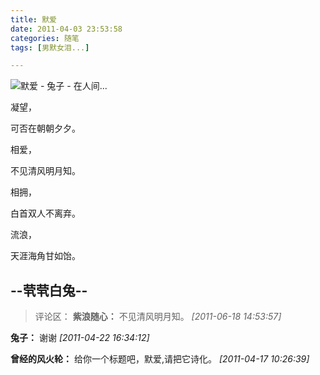 ```yaml
---
title: 默爱
date: 2011-04-03 23:53:58
categories: 随笔
tags: [男默女泪...]

---
```

![默爱 - 兔子 - 在人间...](1768507278674957595.jpg)

凝望，

可否在朝朝夕夕。

相爱，

不见清风明月知。

相拥，

白首双人不离弃。

流浪，

天涯海角甘如饴。

--茕茕白兔--
---
>评论区：
>**紫浪随心：** 不见清风明月知。  *[2011-06-18 14:53:57]*
>
**兔子：** 谢谢  *[2011-04-22 16:34:12]*
>
**曾经的风火轮：** 给你一个标题吧，默爱,请把它诗化。  *[2011-04-17 10:26:39]*
>
